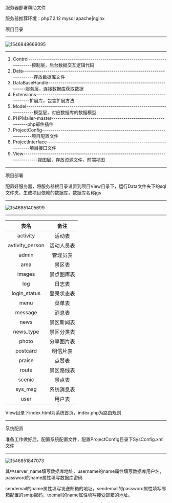 服务器部署帮助文件

服务器推荐环境：php7.2.12 mysql  apache|nginx

项目目录

------

![1546849669095](C:\Users\Administrator\AppData\Roaming\Typora\typora-user-images\1546849669095.png)

------

1. Control----------------------------------------------------------------------------控制层，后台数据交互逻辑代码
2. Data-------------------------------------------------------------------------------存放数据库文件
3. DataBaseHandle---------------------------------------------------------------服务层，连接数据库获取数据
4. Extensions-----------------------------------------------------------------------扩展库，包含扩展方法
5. Model------------------------------------------------------------------------------模型层，对应数据库的数据模型
6. PHPMailer-master--------------------------------------------------------------php邮件插件
7. ProjectConfig---------------------------------------------------------------------项目配置文件
8. ProjectInterface------------------------------------------------------------------项目接口文件
9. View---------------------------------------------------------------------------------视图层，存放资源文件，前端视图

------

项目部署

配置好服务器，将服务器根目录设置到项目View目录下，运行Data文件夹下的sql文件夹，生成项目依赖的数据库，数据库名称jgs

------

![1546851405699](C:\Users\Administrator\AppData\Roaming\Typora\typora-user-images\1546851405699.png)

------



|      表名       |    备注    |
| :-------------: | :--------: |
|    activity     |   活动表   |
| avtivity_person | 活动人员表 |
|      admin      |  管理员表  |
|      area       |   景区表   |
|     images      | 景点图库表 |
|       log       |   日志表   |
|  login_status   | 登录状态表 |
|      menu       |   菜单表   |
|     message     |   消息表   |
|      news       | 景区新闻表 |
|    news_type    | 景区分类表 |
|      photo      | 分享图片表 |
|    postcard     |  明信片表  |
|     praise      |   点赞表   |
|      route      | 景区路线表 |
|     scenic      |   景点表   |
|     sys_msg     | 系统消息表 |
|      user       |   用户表   |

View目录下index.html为系统首页，index.php为路由规则

------

系统配置

准备工作做好后，配置系统配置文件，配置ProjectConfig目录下SysConfig.xml文件

------

![1546851847073](C:\Users\Administrator\AppData\Roaming\Typora\typora-user-images\1546851847073.png)

其中server_name填写数据库地址，username的name属性填写数据库用户名，password的name属性填写数据库密码

sendemail的name属性填写发送邮箱的地址，sendemail的password属性填写邮箱配置的smtp密码，toemail的name属性填写接受邮箱的地址。